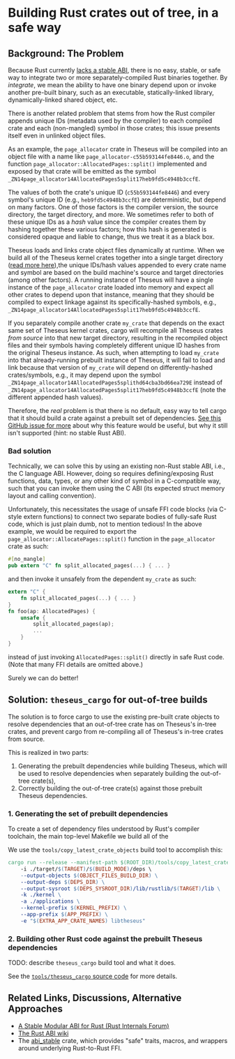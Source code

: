 # Building Rust crates out of tree, in a safe way


## Background: The Problem
Because Rust currently [lacks a stable ABI](https://slightknack.github.io/rust-abi-wiki/intro/intro.html), there is no easy, stable, or safe way to integrate two or more separately-compiled Rust binaries together. 
By *integrate*, we mean the ability to have one binary depend upon or invoke another pre-built binary, such as an executable, statically-linked library, dynamically-linked shared object, etc. 

There is another related problem that stems from how the Rust compiler appends unique IDs (metadata used by the compiler) to each compiled crate and each (non-mangled) symbol in those crates; this issue presents itself even in unlinked object files.

As an example, the `page_allocator` crate in Theseus will be compiled into an object file with a name like `page_allocator-c55b593144fe8446.o`, and the function `page_allocator::AllocatedPages::split()` implemented and exposed by that crate will be emitted as the symbol `_ZN14page_allocator14AllocatedPages5split17heb9fd5c4948b3ccfE`.

The values of both the crate's unique ID (`c55b593144fe8446`) and every symbol's unique ID (e.g., `heb9fd5c4948b3ccfE`) are deterministic, but depend on many factors. 
One of those factors is the compiler version, the source directory, the target directory, and more. 
We sometimes refer to both of these unique IDs as a *hash* value since the compiler creates them by hashing together these various factors; how this hash is generated is considered opaque and liable to change, thus we treat it as a black box. 

Theseus loads and links crate object files dynamically at runtime. 
When we build all of the Theseus kernel crates together into a single target directory ([read more here](build_process.md#cargo)),the unique IDs/hash values appended to every crate name and symbol are based on the build machine's source and target directories (among other factors). 
A running instance of Theseus will have a single instance of the `page_allocator` crate loaded into memory and expect all other crates to depend upon that instance, meaning that they should be compiled to expect linkage against its specifically-hashed symbols, e.g., `_ZN14page_allocator14AllocatedPages5split17heb9fd5c4948b3ccfE`.

If you separately compile another crate `my_crate` that depends on the exact same set of Theseus kernel crates, cargo will recompile all Theseus crates *from source* into that new target directory, resulting in the recompiled object files and their symbols having completely different unique ID hashes from the original Theseus instance. 
As such, when attempting to load `my_crate` into that already-running prebuilt instance of Theseus, it will fail to load and link because that version of `my_crate` will depend on differently-hashed crates/symbols, e.g., it may depend upon the symbol `_ZN14page_allocator14AllocatedPages5splithd64cba3bd66ea729E` instead of `_ZN14page_allocator14AllocatedPages5split17heb9fd5c4948b3ccfE` (note the different appended hash values).

Therefore, the *real* problem is that there is no default, easy way to tell cargo that it should build a crate against a prebuilt set of dependencies. [See this GitHub issue for more](https://github.com/rust-lang/cargo/issues/1139) about why this feature would be useful, but why it still isn't supported (hint: no stable Rust ABI).


### Bad solution

Technically, we can solve this by using an existing non-Rust stable ABI, i.e., the C language ABI. 
However, doing so requires defining/exposing Rust functions, data, types, or any other kind of symbol in a C-compatible way, such that you can invoke them using the C ABI (its expected struct memory layout and calling convention).

Unfortunately, this necessitates the usage of unsafe FFI code blocks (via C-style extern functions) to connect two separate bodies of fully-safe Rust code, which is just plain dumb, not to mention tedious!
In the above example, we would be required to export the `page_allocator::AllocatePages::split()` function in the `page_allocator` crate as such:
```rust
#[no_mangle]
pub extern "C" fn split_allocated_pages(...) { ... }
```
and then invoke it unsafely from the dependent `my_crate` as such:
```rust
extern "C" {
    fn split_allocated_pages(...) { ... }
}
fn foo(ap: AllocatedPages) {
    unsafe {
        split_allocated_pages(ap);
        ...
    }
}
```
instead of just invoking `AllocatedPages::split()` directly in safe Rust code. (Note that many FFI details are omitted above.)


Surely we can do better!


## Solution: `theseus_cargo` for out-of-tree builds

The solution is to force cargo to use the existing pre-built crate objects to resolve dependencies that an out-of-tree crate has on Theseus's in-tree crates, and prevent cargo from re-compiling all of Theseus's in-tree crates from source.

This is realized in two parts:
1. Generating the prebuilt dependencies while building Theseus, which will be used to resolve dependencies when separately building the out-of-tree crate(s),
2. Correctly building the out-of-tree crate(s) against those prebuilt Theseus dependencies. 


### 1. Generating the set of prebuilt dependencies

To create a set of dependency files understood by Rust's compiler toolchain, the main top-level Makefile  we build all of the 

We use the `tools/copy_latest_crate_objects` build tool to accomplish this:
```mk
cargo run --release --manifest-path $(ROOT_DIR)/tools/copy_latest_crate_objects/Cargo.toml -- \
    -i ./target/$(TARGET)/$(BUILD_MODE)/deps \
    --output-objects $(OBJECT_FILES_BUILD_DIR) \
    --output-deps $(DEPS_DIR) \
    --output-sysroot $(DEPS_SYSROOT_DIR)/lib/rustlib/$(TARGET)/lib \
    -k ./kernel \
    -a ./applications \
    --kernel-prefix $(KERNEL_PREFIX) \
    --app-prefix $(APP_PREFIX) \
    -e "$(EXTRA_APP_CRATE_NAMES) libtheseus"
```


### 2. Building other Rust code against the prebuilt Theseus dependencies

TODO: describe `theseus_cargo` build tool and what it does.

See the [`tools/theseus_cargo` source code](https://github.com/theseus-os/Theseus/blob/theseus_main/tools/theseus_cargo/src/main.rs) for more details.






## Related Links, Discussions, Alternative Approaches

* [A Stable Modular ABI for Rust (Rust Internals Forum)](https://internals.rust-lang.org/t/a-stable-modular-abi-for-rust/12347/69)
* [The Rust ABI wiki](https://slightknack.github.io/rust-abi-wiki/)
* The [abi_stable](https://crates.io/crates/abi_stable) crate, which provides "safe" traits, macros, and wrappers around underlying Rust-to-Rust FFI.